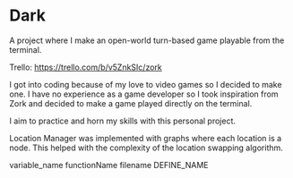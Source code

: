 # Dark

A project where I make an open-world turn-based game playable from the terminal.

Trello: https://trello.com/b/v5ZnkSIc/zork

I got into coding because of my love to video games so I decided to make one. I have no experience as a game developer so I took inspiration from Zork and decided to make a game played directly on the terminal.

I aim to practice and horn my skills with this personal project.

Location Manager was implemented with graphs where each location is a node. This helped with the complexity of the location swapping algorithm.

variable_name
functionName
filename
DEFINE_NAME
